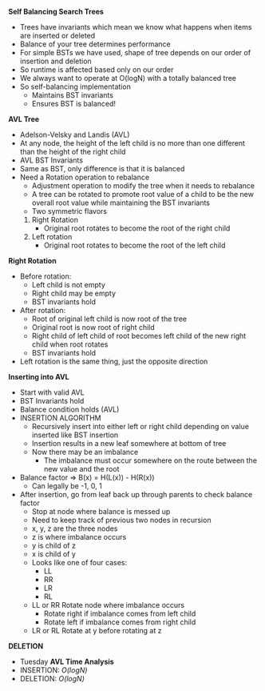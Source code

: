 **Self Balancing Search Trees**
 - Trees have invariants which mean we know what happens
   when items are inserted or deleted
 - Balance of your tree determines performance
 - For simple BSTs we have used, shape of tree depends on
   our order of insertion and deletion
 - So runtime is affected based only on our order
 - We always want to operate at O(logN) with a totally
   balanced tree
 - So self-balancing implementation
   - Maintains BST invariants
   - Ensures BST is balanced!

**AVL Tree**
 - Adelson-Velsky and Landis (AVL)
 - At any node, the height of the left child is no more than
   one different than the height of the right child
 - AVL BST Invariants
 - Same as BST, only difference is that it is balanced
 - Need a Rotation operation to rebalance
   - Adjustment operation to modify the tree when it needs to
    rebalance
   - A tree can be rotated to promote root value of a child
    to be the new overall root value while maintaining the
    BST invariants
   - Two symmetric flavors
    1. Right Rotation
       - Original root rotates to become the root of the
        right child
    2. Left rotation
       - Original root rotates to become the root of the left
        child
        
**Right Rotation**
  - Before rotation:
    - Left child is not empty
    - Right child may be empty
    - BST invariants hold
  - After rotation:
    - Root of original left child is now root of the tree
    - Original root is now root of right child
    - Right child of left child of root becomes left child of
    the new right child when root rotates
    - BST invariants hold
  - Left rotation is the same thing, just the opposite
   direction
 
**Inserting into AVL**
  - Start with valid AVL
  - BST Invariants hold
  - Balance condition holds (AVL)
  - INSERTION ALGORITHM
    - Recursively insert into either left or right child
    depending on value inserted like BST insertion
    - Insertion results in a new leaf somewhere at bottom of
    tree
    - Now there may be an imbalance
      - The imbalance must occur somewhere on the route between
     the new value and the root
  - Balance factor => B(x) = H(L(x)) - H(R(x))
    - Can legally be -1, 0, 1
  - After insertion, go from leaf back up through parents to
   check balance factor
    - Stop at node where balance is messed up
    - Need to keep track of previous two nodes in recursion
    - x, y, z are the three nodes
    - z is where imbalance occurs
    - y is child of z
    - x is child of y
    - Looks like one of four cases:
      - LL
      - RR
      - LR
      - RL
    - LL or RR Rotate node where imbalance occurs
      - Rotate right if imbalance comes from left child
      - Rotate left if imbalance comes from right child
    - LR or RL Rotate at y before rotating at z
    
**DELETION**
  - Tuesday
**AVL Time Analysis**
  - INSERTION: _O(logN)_
  - DELETION: _O(logN)_

